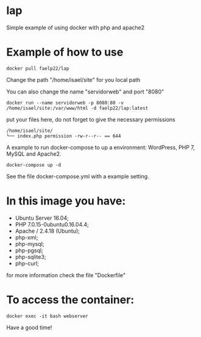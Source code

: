 # lap

Simple example of using docker with php and apache2

# Example of how to use

```docker pull faelp22/lap```

Change the path "/home/isael/site" for you local path

You can also change the name "servidorweb" and port "8080"

```docker run --name servidorweb -p 8080:80 -v /home/isael/site:/var/www/html -d faelp22/lap:latest```

put your files here, do not forget to give the necessary permissions

```
/home/isael/site/
└── index.php permission -rw-r--r-- == 644
```

A example to run docker-compose to up a environment: WordPress, PHP 7, MySQL and Apache2.

```
docker-compose up -d
```
See the file docker-compose.yml with a example setting. 

# In this image you have:

- Ubuntu Server 16.04;
- PHP 7.0.15-0ubuntu0.16.04.4;
- Apache / 2.4.18 (Ubuntu);
- php-xml;
- php-mysql;
- php-pgsql;
- php-sqlite3;
- php-curl;

for more information check the file "Dockerfile"

# To access the container:

```docker exec -it bash webserver```

Have a good time!
